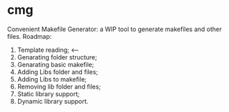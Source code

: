 # cmg
Convenient Makefile Generator: a WIP tool to generate makefiles and other files.
Roadmap:
1. Template reading; <--
2. Genarating folder structure;
3. Genarating basic makefile;
4. Adding Libs folder and files;
5. Adding Libs to makefile;
6. Removing lib folder and files;
7. Static library support;
8. Dynamic library support.
